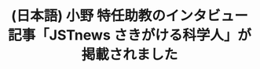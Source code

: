 ---
layout: post-en-none
published: true
title: '(日本語) 小野 特任助教のインタビュー記事「JSTnews さきがける科学人」が掲載されました'
tags:
- publishment
category: en
---